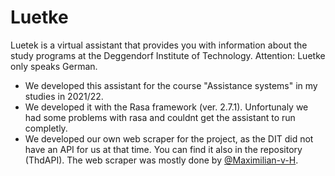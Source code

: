 # Luetke
Luetek is a virtual assistant that provides you with information about the study programs at the Deggendorf Institute of Technology. 
Attention: Luetke only speaks German.

- We developed this assistant for the course "Assistance systems" in my studies in 2021/22.
- We developed it with the Rasa framework (ver. 2.7.1). Unfortunaly we had some problems with rasa and couldnt get the assistant to run completly.
- We developed our own web scraper for the project, as the DIT did not have an API for us at that time. You can find it also in the repository (ThdAPI). The web scraper was mostly done by [@Maximilian-v-H](https://github.com/Maximilian-v-H).
